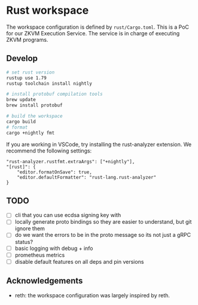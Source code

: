 # Rust workspace

The workspace configuration is defined by `rust/Cargo.toml`.
This is a PoC for our ZKVM Execution Service. The service is in charge of executing ZKVM programs.

## Develop

```sh
# set rust version
rustup use 1.79
rustup toolchain install nightly
```

```sh
# install protobuf compilation tools
brew update
brew install protobuf
```

```sh
# build the workspace
cargo build
# format
cargo +nightly fmt
```

If you are working in VSCode, try installing the rust-analyzer extension. We recommend the following settings:

```
"rust-analyzer.rustfmt.extraArgs": ["+nightly"],
"[rust]": {
    "editor.formatOnSave": true,
    "editor.defaultFormatter": "rust-lang.rust-analyzer"
}
```

## TODO

- [ ] cli that you can use ecdsa signing key with
- [ ] locally generate proto bindings so they are easier to understand, but git ignore them
- [ ] do we want the errors to be in the proto message so its not just a gRPC status?
- [ ] basic logging with debug + info
- [ ] prometheus metrics
- [ ] disable default features on all deps and pin versions

## Acknowledgements

- reth: the workspace configuration was largely inspired by reth.